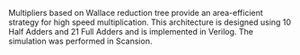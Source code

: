Multipliers based on Wallace reduction tree provide an area-efficient strategy for high speed multiplication.
This architecture is designed using 10 Half Adders and 21 Full Adders and is implemented in Verilog.
The simulation was performed in Scansion. 
